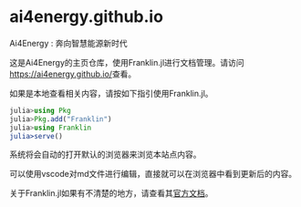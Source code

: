 # ai4energy.github.io

Ai4Energy : 奔向智慧能源新时代

这是Ai4Energy的主页仓库，使用Franklin.jl进行文档管理。请访问<https://ai4energy.github.io/>查看。


如果是本地查看相关内容，请按如下指引使用Franklin.jl。
```julia
julia>using Pkg
julia>Pkg.add("Franklin")
julia>using Franklin
julia>serve()
```
系统将会自动的打开默认的浏览器来浏览本站点内容。

可以使用vscode对md文件进行编辑，直接就可以在浏览器中看到更新后的内容。

关于Franklin.jl如果有不清楚的地方，请查看其[官方文档](https://franklinjl.org/)。
